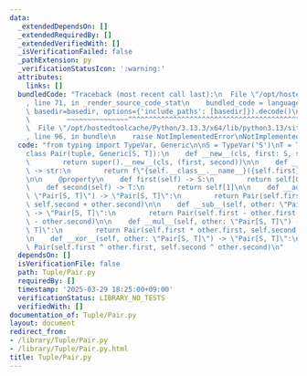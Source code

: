 ```yaml
---
data:
  _extendedDependsOn: []
  _extendedRequiredBy: []
  _extendedVerifiedWith: []
  _isVerificationFailed: false
  _pathExtension: py
  _verificationStatusIcon: ':warning:'
  attributes:
    links: []
  bundledCode: "Traceback (most recent call last):\n  File \"/opt/hostedtoolcache/Python/3.13.3/x64/lib/python3.13/site-packages/onlinejudge_verify/documentation/build.py\"\
    , line 71, in _render_source_code_stat\n    bundled_code = language.bundle(stat.path,\
    \ basedir=basedir, options={'include_paths': [basedir]}).decode()\n          \
    \         ~~~~~~~~~~~~~~~^^^^^^^^^^^^^^^^^^^^^^^^^^^^^^^^^^^^^^^^^^^^^^^^^^^^^^^^^^^^^^^^^^\n\
    \  File \"/opt/hostedtoolcache/Python/3.13.3/x64/lib/python3.13/site-packages/onlinejudge_verify/languages/python.py\"\
    , line 96, in bundle\n    raise NotImplementedError\nNotImplementedError\n"
  code: "from typing import TypeVar, Generic\n\nS = TypeVar('S')\nT = TypeVar('T')\n\
    class Pair(tuple, Generic[S, T]):\n    def __new__(cls, first: S, second: T):\n\
    \        return super().__new__(cls, (first, second))\n\n    def __repr__(self)\
    \ -> str:\n        return f\"{self.__class__.__name__}({self.first}, {self.second})\"\
    \n\n    @property\n    def first(self) -> S:\n        return self[0]\n\n    @property\n\
    \    def second(self) -> T:\n        return self[1]\n\n    def __add__(self, other:\
    \ \"Pair[S, T]\") -> \"Pair[S, T]\":\n        return Pair(self.first + other.first,\
    \ self.second + other.second)\n\n    def __sub__(self, other: \"Pair[S, T]\")\
    \ -> \"Pair[S, T]\":\n        return Pair(self.first - other.first, self.second\
    \ - other.second)\n\n    def __mul__(self, other: \"Pair[S, T]\") -> \"Pair[S,\
    \ T]\":\n        return Pair(self.first * other.first, self.second * other.second)\n\
    \n    def __xor__(self, other: \"Pair[S, T]\") -> \"Pair[S, T]\":\n        return\
    \ Pair(self.first ^ other.first, self.second ^ other.second)\n"
  dependsOn: []
  isVerificationFile: false
  path: Tuple/Pair.py
  requiredBy: []
  timestamp: '2025-03-29 18:25:00+09:00'
  verificationStatus: LIBRARY_NO_TESTS
  verifiedWith: []
documentation_of: Tuple/Pair.py
layout: document
redirect_from:
- /library/Tuple/Pair.py
- /library/Tuple/Pair.py.html
title: Tuple/Pair.py
---
```

